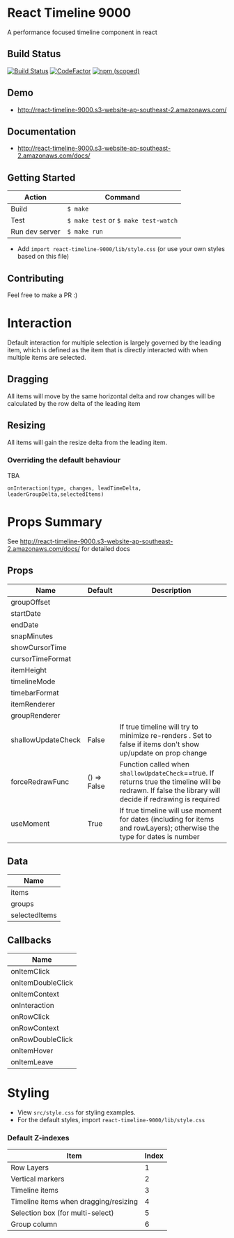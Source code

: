 # React Timeline 9000
A performance focused timeline component in react
## Build Status
[![Build Status](https://travis-ci.org/BHP-DevHub/react-timeline-9000.svg?branch=master)](https://travis-ci.org/BHP-DevHub/react-timeline-9000)
[![CodeFactor](https://www.codefactor.io/repository/github/bhp-devhub/react-timeline-9000/badge)](https://www.codefactor.io/repository/github/bhp-devhub/react-timeline-9000)
[![npm (scoped)](https://img.shields.io/npm/v/react-timeline-9000.svg)](https://www.npmjs.com/package/react-timeline-9000)

## Demo
* http://react-timeline-9000.s3-website-ap-southeast-2.amazonaws.com/

## Documentation
* http://react-timeline-9000.s3-website-ap-southeast-2.amazonaws.com/docs/


## Getting Started

| Action         | Command                               |
| -------------- | ------------------------------------- |
| Build          | `$ make`                              |
| Test           | `$ make test` or  `$ make test-watch` |
| Run dev server | `$ make run`                          |

* Add `import react-timeline-9000/lib/style.css` (or use your own styles based on this file)

## Contributing
Feel free to make a PR :)

# Interaction

Default interaction for multiple selection is largely governed by the leading item, which is defined as the item that is directly interacted with when multiple items are selected.

## Dragging

All items will move by the same horizontal delta and row changes will be calculated by the row delta of the leading item

## Resizing

All items will gain the resize delta from the leading item.

### Overriding the default behaviour

TBA

`onInteraction(type, changes, leadTimeDelta, leaderGroupDelta,selectedItems)` 

# Props Summary

See http://react-timeline-9000.s3-website-ap-southeast-2.amazonaws.com/docs/ for detailed docs

## Props
| Name               | Default     | Description                                                                                                                                              |
| ----------------   | -------     | ------------------------------------------------------------------------------------------------------------                                             |
| groupOffset        |             |                                                                                                                                                          |
| startDate          |             |                                                                                                                                                          |
| endDate            |             |                                                                                                                                                          |
| snapMinutes        |             |                                                                                                                                                          |
| showCursorTime     |             |                                                                                                                                                          |
| cursorTimeFormat   |             |                                                                                                                                                          |
| itemHeight         |             |                                                                                                                                                          |
| timelineMode       |             |                                                                                                                                                          |
| timebarFormat      |             |                                                                                                                                                          |
| itemRenderer       |             |                                                                                                                                                          |
| groupRenderer      |             |                                                                                                                                                          |
| shallowUpdateCheck | False       | If true timeline will try to minimize re-renders . Set to false if items don't show up/update on prop change                                             |
| forceRedrawFunc  | () => False | Function called when `shallowUpdateCheck`==true. If returns true the timeline will be redrawn. If false the library will decide if redrawing is required |
| useMoment        | True        | If true timeline will use moment for dates (including for items and rowLayers); otherwise the type for dates is number |

## Data
| Name             |
| ---------------- |
| items            |
| groups           |
| selectedItems    |

## Callbacks
| Name              |
| ----------------  |
| onItemClick       |
| onItemDoubleClick |
| onItemContext     |
| onInteraction     |
| onRowClick        |
| onRowContext      |
| onRowDoubleClick  |
| onItemHover       |
| onItemLeave       |

# Styling
* View `src/style.css` for styling examples.
* For the default styles, import `react-timeline-9000/lib/style.css`

### Default Z-indexes
| Item                                  | Index |
| ------------------------------------- | ----- |
| Row Layers                            | 1     |
| Vertical markers                      | 2     |
| Timeline items                        | 3     |
| Timeline items when dragging/resizing | 4     |
| Selection box (for multi-select)      | 5     |
| Group column                          | 6     |

